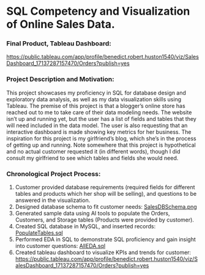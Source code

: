 # SQL Competency and Visualization of Online Sales Data.
### Final Product, Tableau Dashboard: 
https://public.tableau.com/app/profile/benedict.robert.huston1540/viz/SalesDashboard_17137287157470/Orders?publish=yes 

### Project Description and Motivation:
This project showcases my proficiency in SQL for database design and exploratory data analysis, as well as my data visualization skills using Tableau. 
The premise of this project is that a blogger’s online store has reached out to me to take care of their data modeling needs. The website isn’t up and running yet, but the user has a list of fields and tables that they will need included in the data model. The user is also requesting that an interactive dashboard is made showing key metrics for her business. The inspiration for this project is my girlfriend’s blog, which she’s in the process of getting up and running. Note somewhere that this project is hypothetical and no actual customer requested it (in different words), though I did consult my girlfriend to see which tables and fields she would need.

### Chronological Project Process:
1. Customer provided database requirements (required fields for different tables and products which her shop will be selling), and questions to be answered in the visualization.
2. Designed database schema to fit customer needs: [SalesDBSchema.png](https://github.com/Hustonb/SQL-Competency-and-Visualization-Sales-Data/blob/main/SalesDBSchema.png ) 
3. Generated sample data using AI tools to populate the Orders, Customers, and Storage tables (Products were provided by customer).
4. Created SQL database in MySQL, and inserted records: [PopulateTables.sql](https://github.com/Hustonb/SQL-Competency-and-Visualization-Sales-Data/blob/main/PopulateTables.sql)
5. Performed EDA in SQL to demonstrate SQL proficiency and gain insight into customer questions: [AllEDA.sql](https://github.com/Hustonb/SQL-Competency-and-Visualization-Sales-Data/blob/main/AllEDA.sql)
6. Created tableau dashboard to visualize KPIs and trends for customer: https://public.tableau.com/app/profile/benedict.robert.huston1540/viz/SalesDashboard_17137287157470/Orders?publish=yes 

